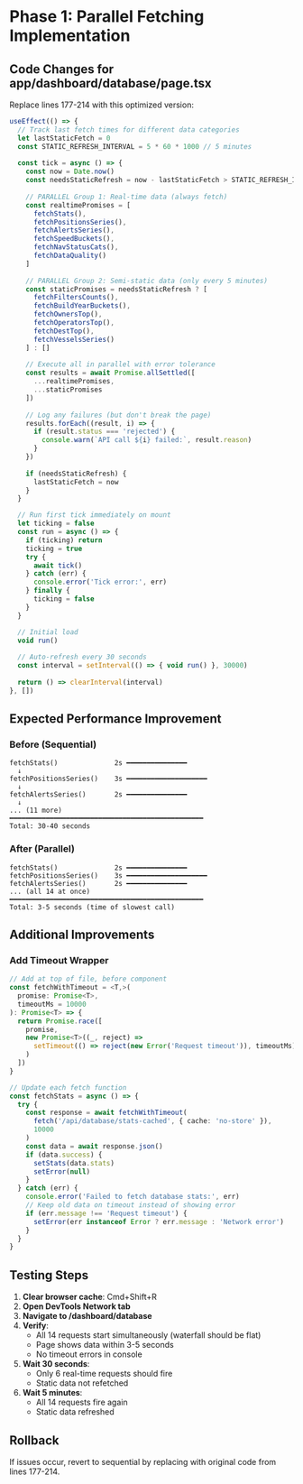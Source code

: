 # Phase 1: Parallel Fetching Implementation

## Code Changes for app/dashboard/database/page.tsx

Replace lines 177-214 with this optimized version:

```typescript
useEffect(() => {
  // Track last fetch times for different data categories
  let lastStaticFetch = 0
  const STATIC_REFRESH_INTERVAL = 5 * 60 * 1000 // 5 minutes
  
  const tick = async () => {
    const now = Date.now()
    const needsStaticRefresh = now - lastStaticFetch > STATIC_REFRESH_INTERVAL
    
    // PARALLEL Group 1: Real-time data (always fetch)
    const realtimePromises = [
      fetchStats(),
      fetchPositionsSeries(),
      fetchAlertsSeries(),
      fetchSpeedBuckets(),
      fetchNavStatusCats(),
      fetchDataQuality()
    ]
    
    // PARALLEL Group 2: Semi-static data (only every 5 minutes)
    const staticPromises = needsStaticRefresh ? [
      fetchFiltersCounts(),
      fetchBuildYearBuckets(),
      fetchOwnersTop(),
      fetchOperatorsTop(),
      fetchDestTop(),
      fetchVesselsSeries()
    ] : []
    
    // Execute all in parallel with error tolerance
    const results = await Promise.allSettled([
      ...realtimePromises,
      ...staticPromises
    ])
    
    // Log any failures (but don't break the page)
    results.forEach((result, i) => {
      if (result.status === 'rejected') {
        console.warn(`API call ${i} failed:`, result.reason)
      }
    })
    
    if (needsStaticRefresh) {
      lastStaticFetch = now
    }
  }

  // Run first tick immediately on mount
  let ticking = false
  const run = async () => {
    if (ticking) return
    ticking = true
    try { 
      await tick() 
    } catch (err) {
      console.error('Tick error:', err)
    } finally { 
      ticking = false 
    }
  }

  // Initial load
  void run()
  
  // Auto-refresh every 30 seconds
  const interval = setInterval(() => { void run() }, 30000)
  
  return () => clearInterval(interval)
}, [])
```

## Expected Performance Improvement

### Before (Sequential)
```
fetchStats()              2s ━━━━━━━━━━━━━━━
  ↓
fetchPositionsSeries()    3s ━━━━━━━━━━━━━━━━━━━━
  ↓
fetchAlertsSeries()       2s ━━━━━━━━━━━━━━━
  ↓
... (11 more)
━━━━━━━━━━━━━━━━━━━━━━━━━━━━━━━━━━━━━━━━━━━━━━━━
Total: 30-40 seconds
```

### After (Parallel)
```
fetchStats()              2s ━━━━━━━━━━━━━━━
fetchPositionsSeries()    3s ━━━━━━━━━━━━━━━━━━━━
fetchAlertsSeries()       2s ━━━━━━━━━━━━━━━
... (all 14 at once)
━━━━━━━━━━━━━━━━━━━━━━━━━━━━━━━━━━━━━━━━━━━━━━━━
Total: 3-5 seconds (time of slowest call)
```

## Additional Improvements

### Add Timeout Wrapper
```typescript
// Add at top of file, before component
const fetchWithTimeout = <T,>(
  promise: Promise<T>,
  timeoutMs = 10000
): Promise<T> => {
  return Promise.race([
    promise,
    new Promise<T>((_, reject) =>
      setTimeout(() => reject(new Error('Request timeout')), timeoutMs)
    )
  ])
}

// Update each fetch function
const fetchStats = async () => {
  try {
    const response = await fetchWithTimeout(
      fetch('/api/database/stats-cached', { cache: 'no-store' }),
      10000
    )
    const data = await response.json()
    if (data.success) {
      setStats(data.stats)
      setError(null)
    }
  } catch (err) {
    console.error('Failed to fetch database stats:', err)
    // Keep old data on timeout instead of showing error
    if (err.message !== 'Request timeout') {
      setError(err instanceof Error ? err.message : 'Network error')
    }
  }
}
```

## Testing Steps

1. **Clear browser cache**: Cmd+Shift+R
2. **Open DevTools Network tab**
3. **Navigate to /dashboard/database**
4. **Verify**:
   - All 14 requests start simultaneously (waterfall should be flat)
   - Page shows data within 3-5 seconds
   - No timeout errors in console
5. **Wait 30 seconds**:
   - Only 6 real-time requests should fire
   - Static data not refetched
6. **Wait 5 minutes**:
   - All 14 requests fire again
   - Static data refreshed

## Rollback

If issues occur, revert to sequential by replacing with original code from lines 177-214.
